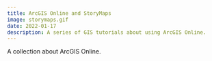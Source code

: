 ```yaml
---
title: ArcGIS Online and StoryMaps
image: storymaps.gif
date: 2022-01-17
description: A series of GIS tutorials about using ArcGIS Online.
---
```


A collection about ArcGIS Online.